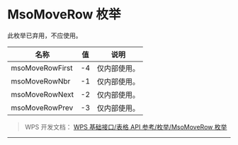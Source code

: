 # MsoMoveRow 枚举

此枚举已弃用，不应使用。

| 名称            | 值  | 说明         |
|-----------------|-----|--------------|
| msoMoveRowFirst | -4  | 仅内部使用。 |
| msoMoveRowNbr   | -1  | 仅内部使用。 |
| msoMoveRowNext  | -2  | 仅内部使用。 |
| msoMoveRowPrev  | -3  | 仅内部使用。 |

> WPS 开发文档： [WPS 基础接口/表格 API 参考/枚举/MsoMoveRow 枚举](https://qn.cache.wpscdn.cn/encs/doc/office_v19/topics/WPS%20%E5%9F%BA%E7%A1%80%E6%8E%A5%E5%8F%A3/%E8%A1%A8%E6%A0%BC%20API%20%E5%8F%82%E8%80%83/%E6%9E%9A%E4%B8%BE/MsoMoveRow%20%E6%9E%9A%E4%B8%BE.html)

------------------------------------------------------------------------
